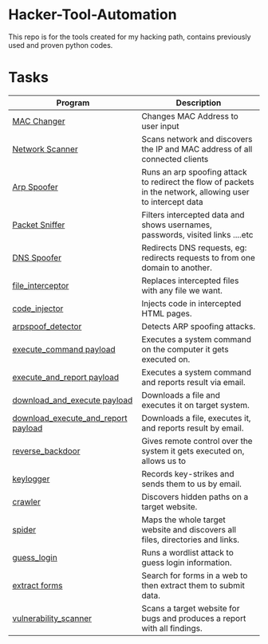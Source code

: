 # Hacker-Tool-Automation
This repo is for the tools created for my hacking path, contains previously used and proven python codes.

# Tasks

| Program                                 | Description                                                                                                 |
| --------------------------------------- | ----------------------------------------------------------------------------------------------------------- |
| [MAC Changer](https://github.com/juancv3d/Hacker_Tool_Automation/tree/main/mac_changer)         | Changes MAC Address to user input                                                                           |
| [Network Scanner](https://github.com/juancv3d/Hacker_Tool_Automation/tree/main/network_scanner) | Scans network and discovers the IP and MAC address of all connected clients                                 |
| [Arp Spoofer](https://github.com/juancv3d/Hacker_Tool_Automation/tree/main/arp_spoof)         | Runs an arp spoofing attack to redirect the flow of packets in the network, allowing user to intercept data |
| [Packet Sniffer](https://github.com/juancv3d/Hacker_Tool_Automation/tree/main/packet_sniffer)   | Filters intercepted data and shows usernames, passwords, visited links ....etc                              |
| [DNS Spoofer](https://github.com/juancv3d/Hacker_Tool_Automation/tree/main/spoofer)         | Redirects DNS requests, eg: redirects requests to from one domain to another.                               |
| [file_interceptor](https://github.com/juancv3d/Hacker_Tool_Automation/tree/main/spoofer)                        | Replaces intercepted files with any file we want.                                                           |
| [code_injector](https://github.com/juancv3d/Hacker_Tool_Automation/tree/main/code_injector)                           | Injects code in intercepted HTML pages.                                                                     |
| [arpspoof_detector](https://github.com/juancv3d/Hacker_Tool_Automation/tree/main/arp_spoof_detector)                       | Detects ARP spoofing attacks.                                                                               |
| [execute_command payload](https://github.com/juancv3d/Hacker_Tool_Automation/tree/main/malware)                 | Executes a system command on the computer it gets executed on.                                              |
| [execute_and_report payload](https://github.com/juancv3d/Hacker_Tool_Automation/tree/main/malware)              | Executes a system command and reports result via email.                                                     |
| [download_and_execute payload](https://github.com/juancv3d/Hacker_Tool_Automation/tree/main/malware)            | Downloads a file and executes it on target system.                                                          |
| [download_execute_and_report payload](https://github.com/juancv3d/Hacker_Tool_Automation/tree/main/malware)     | Downloads a file, executes it, and reports result by email.                                                 |
| [reverse_backdoor](https://github.com/juancv3d/Hacker_Tool_Automation/tree/main/malware)                       | Gives remote control over the system it gets executed on, allows us to                                      |
| [keylogger](https://github.com/juancv3d/Hacker_Tool_Automation/tree/main/malware)                               | Records key-strikes and sends them to us by email.                                                          |
| [crawler](https://github.com/juancv3d/Hacker_Tool_Automation/tree/main/web_hacking/web_crawler)                                 | Discovers hidden paths on a target website.                                                                 |
| [spider](https://github.com/juancv3d/Hacker_Tool_Automation/tree/main/web_hacking/spider)                                  | Maps the whole target website and discovers all files, directories and links.                               |
| [guess_login](https://github.com/juancv3d/Hacker_Tool_Automation/tree/main/web_hacking/guess_login)                             | Runs a wordlist attack to guess login information.                                                          |
| [extract forms](https://github.com/juancv3d/Hacker_Tool_Automation/tree/main/web_hacking/extract_forms)                   | Search for forms in a web to then extract them to submit data.                              |
| [vulnerability_scanner](https://github.com/juancv3d/Hacker_Tool_Automation/tree/main/web_hacking/vulnerability_scanner)                   | Scans a target website for bugs and produces a report with all findings.                              |
